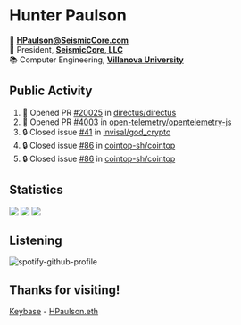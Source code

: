 # Hunter Paulson  

📧 **[HPaulson@SeismicCore.com](mailto:hpaulson@SeismicCore.com)**  
💼 President, **[SeismicCore, LLC](https://github.com/SeismicCore)**  
📚 Computer Engineering, **[Villanova University](https://villanova.edu)**  

</td></tr></table> 

## Public Activity
<!--START_SECTION:activity-->
1. 💪 Opened PR [#20025](https://github.com/directus/directus/pull/20025) in [directus/directus](https://github.com/directus/directus)
2. 💪 Opened PR [#4003](https://github.com/open-telemetry/opentelemetry-js/pull/4003) in [open-telemetry/opentelemetry-js](https://github.com/open-telemetry/opentelemetry-js)
3. 🔒 Closed issue [#41](https://github.com/invisal/god_crypto/issues/41) in [invisal/god_crypto](https://github.com/invisal/god_crypto)
4. 🔒 Closed issue [#86](https://github.com/cointop-sh/cointop/issues/86) in [cointop-sh/cointop](https://github.com/cointop-sh/cointop)
5. 🔒 Closed issue [#86](https://github.com/cointop-sh/cointop/issues/86) in [cointop-sh/cointop](https://github.com/cointop-sh/cointop)
<!--END_SECTION:activity-->

## Statistics
[![](https://github-readme-stats-1-2s0ke72bn-hpaulson.vercel.app/api?username=HPaulson&show_icons=true&count_private=true&hide_border=true&count_private=true&show_border=false&include_all_commits=true&theme=tokyonight)](https://github.com/anuraghazra/github-readme-stats)
[![](https://github-readme-stats-1-2s0ke72bn-hpaulson.vercel.app/api/wakatime/?username=HPaulson&layout=compact&hide_border=true&langs_count=10&theme=tokyonight&custom_title=Top%20Languages)](https://github.com/anuraghazra/github-readme-stats)
[![](https://github-readme-streak-stats.herokuapp.com/?user=hpaulson&theme=tokyonight&hide_border=true)](https://github.com/DenverCoder1/github-readme-streak-stats)


## Listening
![spotify-github-profile](https://spotify-github-profile.vercel.app/api/view?uid=ys0l6wuhmcwstj71cegoht8qy&cover_image=false&theme=default)

## Thanks for visiting!

[Keybase](https://keybase.io/HPaulson) - [HPaulson.eth](https://opensea.io/HPaulson_)
